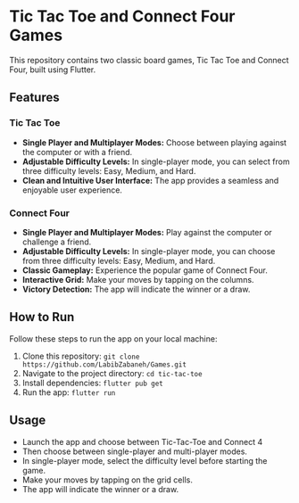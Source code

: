 # Tic Tac Toe and Connect Four Games

This repository contains two classic board games, Tic Tac Toe and Connect Four, built using Flutter.

## Features

### Tic Tac Toe
- **Single Player and Multiplayer Modes:** Choose between playing against the computer or with a friend.
- **Adjustable Difficulty Levels:** In single-player mode, you can select from three difficulty levels: Easy, Medium, and Hard.
- **Clean and Intuitive User Interface:** The app provides a seamless and enjoyable user experience.

### Connect Four
- **Single Player and Multiplayer Modes:** Play against the computer or challenge a friend.
- **Adjustable Difficulty Levels:** In single-player mode, you can choose from three difficulty levels: Easy, Medium, and Hard.
- **Classic Gameplay:** Experience the popular game of Connect Four.
- **Interactive Grid:** Make your moves by tapping on the columns.
- **Victory Detection:** The app will indicate the winner or a draw.

## How to Run

Follow these steps to run the app on your local machine:

1. Clone this repository: `git clone https://github.com/LabibZabaneh/Games.git`
2. Navigate to the project directory: `cd tic-tac-toe`
3. Install dependencies: `flutter pub get`
4. Run the app: `flutter run`

## Usage
- Launch the app and choose between Tic-Tac-Toe and Connect 4
- Then choose between single-player and multi-player modes.
- In single-player mode, select the difficulty level before starting the game.
- Make your moves by tapping on the grid cells.
- The app will indicate the winner or a draw.

